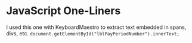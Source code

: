 # JavaScript One-Liners

I used this one with KeyboardMaestro to extract text embedded in spans, divs, etc.
`document.getElementById("lblPayPeriodNumber").innerText;`
